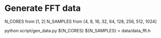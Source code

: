# Generate FFT data

N_CORES   from [1, 2]
N_SAMPLES from [4, 8, 16, 32, 64, 128, 256, 512, 1024]

python script/gen_data.py ${N_CORES} ${N_SAMPLES} > data/data_fft.h
